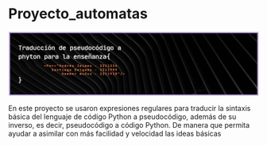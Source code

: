 # Proyecto_automatas

![](Banner.jpeg)

En este proyecto se usaron expresiones regulares para traducir la sintaxis básica del lenguaje de código Python a pseudocódigo, además de su inverso, es decir, pseudocódigo a código Python.
De manera que permita ayudar a asimilar con más facilidad y velocidad las ideas básicas
